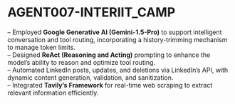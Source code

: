 # AGENT007-INTERIIT_CAMP


– Employed **Google Generative AI (Gemini-1.5-Pro)** to support intelligent conversation and tool routing, incorporating a history-trimming mechanism to manage token limits.  
– Designed **ReAct (Reasoning and Acting)** prompting to enhance the model’s ability to reason and optimize tool routing.  
– Automated LinkedIn posts, updates, and deletions via LinkedIn’s API, with dynamic content generation, validation, and sanitization.  
– Integrated **Tavily’s Framework** for real-time web scraping to extract relevant information efficiently.  
